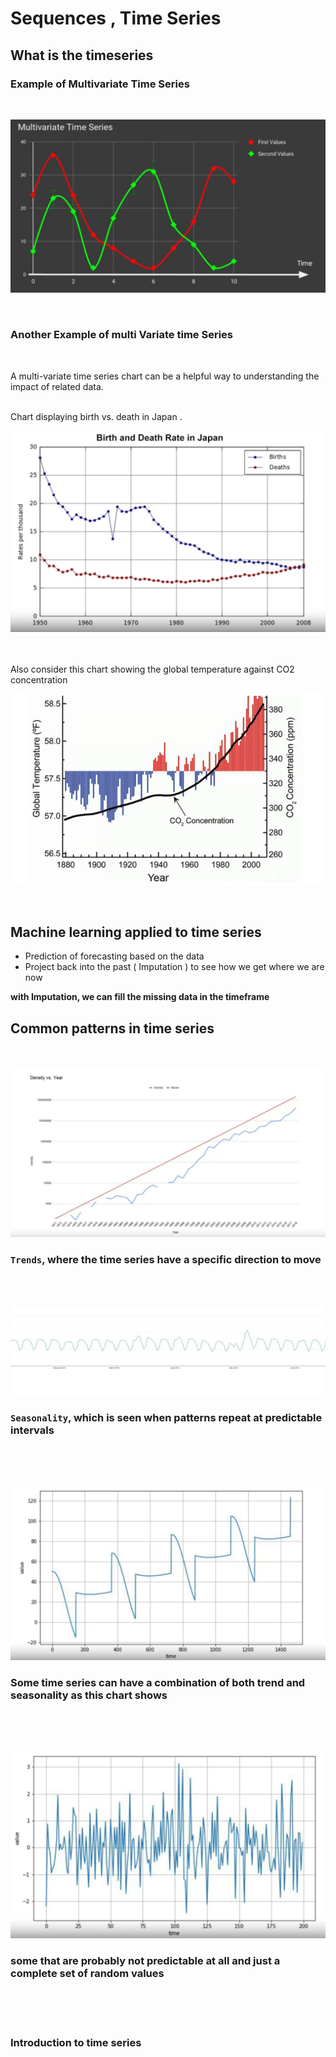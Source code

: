 # Sequences , Time Series 

## What is the timeseries 

### Example of Multivariate Time Series 
<br>

![multi variate time series example](multi-var-timeseries.png)

<br>

### Another Example of multi Variate time Series 


<br>

 A multi-variate time series chart can be a helpful way to understanding the impact of related data.


<br>
 Chart displaying birth vs. death in Japan .

![multi variate time series example](multi-var-timeseries-2.png)

<br>


<br>
  Also consider this chart showing the global temperature against CO2 concentration

![multi variate time series example](multi-var-timeseries-3.png)

<br>



## Machine learning applied to time series


- Prediction of forecasting based on the data 
- Project back into the past ( Imputation ) to see how we get where we are now 

**with Imputation, we can fill the missing data in the timeframe**


## Common patterns in time series

<br>



![Triend Time Series ](triend-ts.png)
### `Trends`, where the time series have a specific direction to move

<br>
<br>

![Triend Time Series ](seasonality-ts.png)

### `Seasonality`, which is seen when patterns repeat at predictable intervals


<br>
<br>
<br>


![Sess And Triend ](ses-triend.png)

###  Some time series can have a combination of both trend and seasonality as this chart shows




<br>
<br>
<br>



![Random time series not predictable ](random-v.png)

###  some that are probably not predictable at all and just a complete set of random values 



<br>
<br>
<br>

### Introduction to time series 











